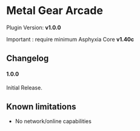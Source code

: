 # Metal Gear Arcade

Plugin Version: **v1.0.0**

Important : require minimum Asphyxia Core **v1.40c**

## Changelog

#### 1.0.0
Initial Release.

## Known limitations
* No network/online capabilities